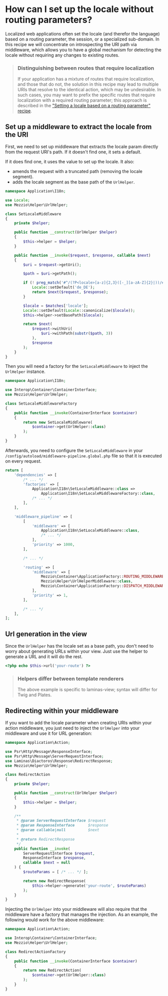 # How can I set up the locale without routing parameters?

Localized web applications often set the locale (and therefor the language)
based on a routing parameter, the session, or a specialized sub-domain.
In this recipe we will concentrate on introspecting the URI path via middleware,
which allows you to have a global mechanism for detecting the locale without
requiring any changes to existing routes.

<!-- markdownlint-disable-next-line header-increment -->
> ### Distinguishing between routes that require localization
>
> If your application has a mixture of routes that require localization, and
> those that do not, the solution in this recipe may lead to multiple URIs
> that resolve to the identical action, which may be undesirable. In such
> cases, you may want to prefix the specific routes that require localization
> with a required routing parameter; this approach is described in the
> ["Setting a locale based on a routing parameter" recipe](setting-locale-depending-routing-parameter.md).

## Set up a middleware to extract the locale from the URI

First, we need to set up middleware that extracts the locale param directly
from the request URI's path. If it doesn't find one, it sets a default.

If it does find one, it uses the value to set up the locale. It also:

- amends the request with a truncated path (removing the locale segment).
- adds the locale segment as the base path of the `UrlHelper`.

```php
namespace Application\I18n;

use Locale;
use Mezzio\Helper\UrlHelper;

class SetLocaleMiddleware
{
    private $helper;

    public function __construct(UrlHelper $helper)
    {
        $this->helper = $helper;
    }

    public function __invoke($request, $response, callable $next)
    {
        $uri = $request->getUri();

        $path = $uri->getPath();

        if (! preg_match('#^/(?P<locale>[a-z]{2,3}([-_][a-zA-Z]{2}|))/#', $path, $matches)) {
            Locale::setDefault('de_DE');
            return $next($request, $response);
        }

        $locale = $matches['locale'];
        Locale::setDefault(Locale::canonicalize($locale));
        $this->helper->setBasePath($locale);

        return $next(
            $request->withUri(
                $uri->withPath(substr($path, 3))
            ),
            $response
        );
    }
}
```

Then you will need a factory for the `SetLocaleMiddleware` to inject the
`UrlHelper` instance.

```php
namespace Application\I18n;

use Interop\Container\ContainerInterface;
use Mezzio\Helper\UrlHelper;

class SetLocaleMiddlewareFactory
{
    public function __invoke(ContainerInterface $container)
    {
        return new SetLocaleMiddleware(
            $container->get(UrlHelper::class)
        );
    }
}
```

Afterwards, you need to configure the `SetLocaleMiddleware` in your
`/config/autoload/middleware-pipeline.global.php` file so that it is executed
on every request.

```php
return [
    'dependencies' => [
        /* ... */
        'factories' => [
            Application\I18n\SetLocaleMiddleware::class =>
                Application\I18n\SetLocaleMiddlewareFactory::class,
            /* ... */
        ],
    ],

    'middleware_pipeline' => [
        [
            'middleware' => [
                Application\I18n\SetLocaleMiddleware::class,
                /* ... */
            ],
            'priority' => 1000,
        ],

        /* ... */

        'routing' => [
            'middleware' => [
                Mezzio\Container\ApplicationFactory::ROUTING_MIDDLEWARE,
                Mezzio\Helper\UrlHelperMiddleware::class,
                Mezzio\Container\ApplicationFactory::DISPATCH_MIDDLEWARE,
            ],
            'priority' => 1,
        ],

        /* ... */
    ],
];
```

## Url generation in the view

Since the `UrlHelper` has the locale set as a base path, you don't need
to worry about generating URLs within your view. Just use the helper to
generate a URL and it will do the rest.

```php
<?php echo $this->url('your-route') ?>
```

> ### Helpers differ between template renderers
>
> The above example is specific to laminas-view; syntax will differ for
> Twig and Plates.

## Redirecting within your middleware

If you want to add the locale parameter when creating URIs within your
action middleware, you just need to inject the `UrlHelper` into your
middleware and use it for URL generation:

```php
namespace Application\Action;

use Psr\Http\Message\ResponseInterface;
use Psr\Http\Message\ServerRequestInterface;
use Laminas\Diactoros\Response\RedirectResponse;
use Mezzio\Helper\UrlHelper;

class RedirectAction
{
    private $helper;

    public function __construct(UrlHelper $helper)
    {
        $this->helper = $helper;
    }

    /**
     * @param ServerRequestInterface $request
     * @param ResponseInterface      $response
     * @param callable|null          $next
     *
     * @return RedirectResponse
     */
    public function __invoke(
        ServerRequestInterface $request,
        ResponseInterface $response,
        callable $next = null
    ) {
        $routeParams = [ /* ... */ ];

        return new RedirectResponse(
            $this->helper->generate('your-route', $routeParams)
        );
    }
}
```

Injecting the `UrlHelper` into your middleware will also require that the
middleware have a factory that manages the injection. As an example, the
following would work for the above middleware:

```php
namespace Application\Action;

use Interop\Container\ContainerInterface;
use Mezzio\Helper\UrlHelper;

class RedirectActionFactory
{
    public function __invoke(ContainerInterface $container)
    {
        return new RedirectAction(
            $container->get(UrlHelper::class)
        );
    }
}
```
